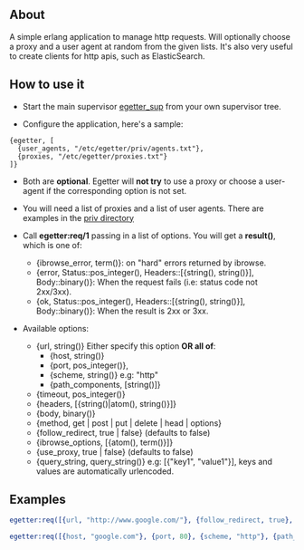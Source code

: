 ## About
A simple erlang application to manage http requests. Will optionally choose a proxy and a
user agent at random from the given lists. It's also very useful to create clients
for http apis, such as ElasticSearch.

## How to use it

 * Start the main supervisor [egetter_sup](https://github.com/marcelog/egetter/blob/master/src/egetter_sup.erl) from your own supervisor
tree.

 * Configure the application, here's a sample:
```
{egetter, [
  {user_agents, "/etc/egetter/priv/agents.txt"},
  {proxies, "/etc/egetter/proxies.txt"}
]}
```

 * Both are **optional**. Egetter will **not try** to use a proxy or choose a user-agent
 if the corresponding option is not set.

 * You will need a list of proxies and a list of user agents. There are examples
 in the [priv directory](https://github.com/marcelog/egetter/tree/master/priv)
 
 * Call **egetter:req/1** passing in a list of options. You will get a **result()**, which is one of:
   * {ibrowse_error, term()}: on "hard" errors returned by ibrowse.
   * {error, Status::pos_integer(), Headers::[{string(), string()}], Body::binary()}: When the request fails (i.e: status code not 2xx/3xx).
   * {ok, Status::pos_integer(), Headers::[{string(), string()}], Body::binary()}: When the result is 2xx or 3xx.

 * Available options:
   * {url, string()} Either specify this option **OR all of**:
     * {host, string()}
     * {port, pos_integer()},
     * {scheme, string()} e.g: "http"
     * {path_components, [string()]}
   * {timeout, pos_integer()}
   * {headers, [{string()|atom(), string()}]}
   * {body, binary()}
   * {method, get | post | put | delete | head | options}
   * {follow_redirect, true | false} (defaults to false)
   * {ibrowse_options, [{atom(), term()}]}
   * {use_proxy, true | false} (defaults to false)
   * {query_string, query_string()} e.g: [{"key1", "value1"}], keys and values are automatically urlencoded.

## Examples

```erlang
egetter:req([{url, "http://www.google.com/"}, {follow_redirect, true}, {query_string, [{"key", " value"}]}]).
```

```erlang
egetter:req([{host, "google.com"}, {port, 80}, {scheme, "http"}, {path_components, ["some", "path"]}]}]).
```
